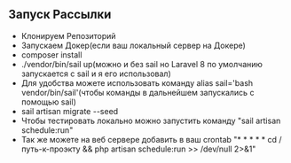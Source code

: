 

## Запуск Рассылки

- Клонируем Репозиторий
- Запускаем Докер(если ваш локальный сервер на Докере)
- composer install
- ./vendor/bin/sail up(можно и без sail но Laravel 8 по умолчанию запускается с sail и я его использовал)
- Для удобства можете использовать команду alias sail='bash vendor/bin/sail'(чтобы команды в дальнейшем запускались с помощью sail)
- sail artisan migrate --seed
- Чтобы тестировать локально можно запустить команду "sail artisan schedule:run"
- Так же можете на веб сервере добавить в ваш crontab "* * * * * cd /путь-к-проэкту && php artisan schedule:run >> /dev/null 2>&1"

